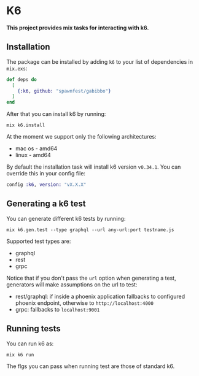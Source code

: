 # K6

**This project provides mix tasks for interacting with k6.**


## Installation

The package can be installed by adding `k6` to your list of dependencies in `mix.exs`:

```elixir
def deps do
  [
    {:k6, github: "spawnfest/gabibbo"}
  ]
end
```

After that you can install k6 by running:

```shell
mix k6.install
```

At the moment we support only the following architectures:

* mac os - amd64
* linux  - amd64

By default the installation task will install k6 version `v0.34.1`.
You can override this in your config file:

```elixir
config :k6, version: "vX.X.X"
```

## Generating a k6 test

You can generate different k6 tests by running:

```shell
mix k6.gen.test --type graphql --url any-url:port testname.js
```

Supported test types are:

* graphql
* rest
* grpc

Notice that if you don't pass the `url` option when generating a test, generators will make assumptions on the url to test:

* rest/graphql: if inside a phoenix application fallbacks to configured phoenix endpoint, otherwise to `http://localhost:4000`
* grpc: fallbacks to `localhost:9001`

## Running tests

You can run k6 as:

```shell
mix k6 run
```

The flgs you can pass when running test are those of standard k6.
